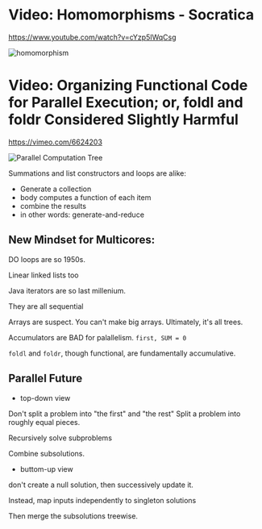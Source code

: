 
# Video: Homomorphisms - Socratica

https://www.youtube.com/watch?v=cYzp5IWqCsg

![homomorphism](/Users/mertnuhoglu/gdrive/keynote_resimler/screencapture/20200429105451.png)

# Video: Organizing Functional Code for Parallel Execution; or, foldl and foldr Considered Slightly Harmful

https://vimeo.com/6624203

![Parallel Computation Tree](/Users/mertnuhoglu/gdrive/keynote_resimler/screencapture/20200429102122.png)

Summations and list constructors and loops are alike:

- Generate a collection
- body computes a function of each item
- combine the results
- in other words: generate-and-reduce

## New Mindset for Multicores:

DO loops are so 1950s.

Linear linked lists too

Java iterators are so last millenium.

They are all sequential

Arrays are suspect. You can't make big arrays. Ultimately, it's all trees.

Accumulators are BAD for palallelism. `first, SUM = 0`

`foldl` and `foldr`, though functional, are fundamentally accumulative.

## Parallel Future

- top-down view

Don't split a problem into "the first" and "the rest"
Split a problem into roughly equal pieces.

Recursively solve subproblems

Combine subsolutions.

- buttom-up view

don't create a null solution, then successively update it.

Instead, map inputs independently to singleton solutions

Then merge the subsolutions treewise.




